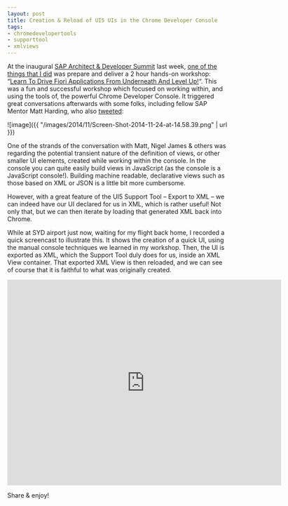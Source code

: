 ```yaml
---
layout: post
title: Creation & Reload of UI5 UIs in the Chrome Developer Console
tags:
- chromedevelopertools
- supporttool
- xmlviews
---
```



At the inaugural [SAP Architect & Developer Summit](http://bit.ly/anzsummit) last week, [one of the things that I did](/2014/10/19/speaking-at-the-sap-architect-developer-summit/) was prepare and deliver a 2 hour hands-on workshop: “[Learn To Drive Fiori Applications From Underneath And Level Up!](http://lanyrd.com/2014/sap-architect-and-developer-summit/sdfyrf/)“. This was a fun and successful workshop which focused on working within, and using the tools of, the powerful Chrome Developer Console. It triggered great conversations afterwards with some folks, including fellow SAP Mentor Matt Harding, who also [tweeted](https://twitter.com/mattharding/status/535968961221754880):

![image]({{ "/images/2014/11/Screen-Shot-2014-11-24-at-14.58.39.png" | url }})

One of the strands of the conversation with Matt, Nigel James & others was regarding the potential transient nature of the definition of views, or other smaller UI elements, created while working within the console. In the console you can quite easily build views in JavaScript (as the console is a JavaScript console!). Building machine readable, declarative views such as those based on XML or JSON is a little bit more cumbersome.

However, with a great feature of the UI5 Support Tool – Export to XML – we can indeed have our UI declared for us in XML, which is rather useful! Not only that, but we can then iterate by loading that generated XML back into Chrome.

While at SYD airport just now, waiting for my flight back home, I recorded a quick screencast to illustrate this. It shows the creation of a quick UI, using the manual console techniques we learned in my workshop. Then, the UI is exported as XML, which the Support Tool duly does for us, inside an XML View container. That exported XML View is then reloaded, and we can see of course that it is faithful to what was originally created.

<iframe allowfullscreen="" frameborder="0" height="469" src="http://www.youtube.com/embed/JPy7TxLpILg?feature=oembed" width="625"></iframe>

Share & enjoy!


